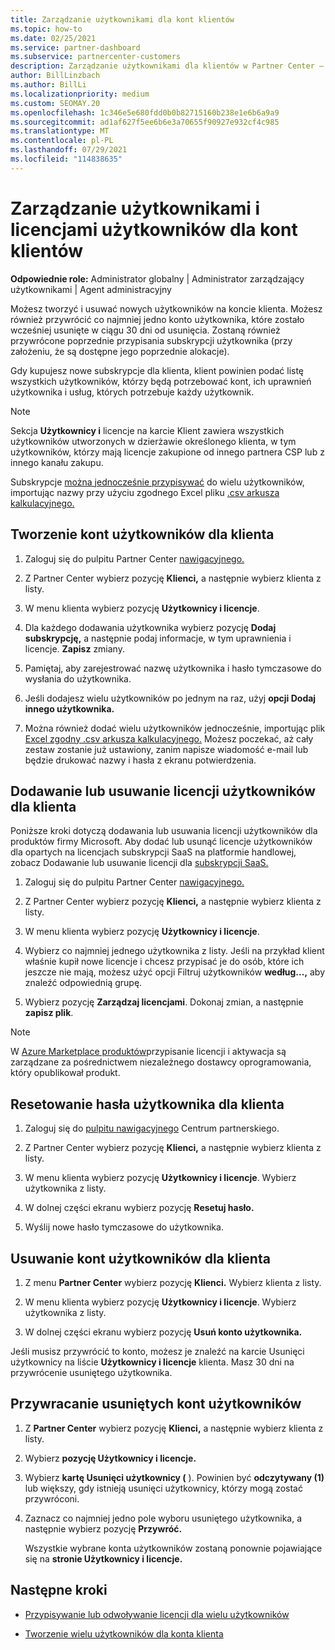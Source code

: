 ```yaml
---
title: Zarządzanie użytkownikami dla kont klientów
ms.topic: how-to
ms.date: 02/25/2021
ms.service: partner-dashboard
ms.subservice: partnercenter-customers
description: Zarządzanie użytkownikami dla klientów w Partner Center — tworzenie kont użytkowników, dodawanie lub usuwanie licencji użytkowników, resetowanie haseł oraz usuwanie lub przywracanie kont użytkowników.
author: BillLinzbach
ms.author: BillLi
ms.localizationpriority: medium
ms.custom: SEOMAY.20
ms.openlocfilehash: 1c346e5e680fdd0b0b82715160b238e1e6b6a9a9
ms.sourcegitcommit: ad1af627f5ee6b6e3a70655f90927e932cf4c985
ms.translationtype: MT
ms.contentlocale: pl-PL
ms.lasthandoff: 07/29/2021
ms.locfileid: "114838635"
---
```

# <a name="manage-users-and-user-licenses-for-customer-accounts"></a>Zarządzanie użytkownikami i licencjami użytkowników dla kont klientów 

**Odpowiednie role:** Administrator globalny | Administrator zarządzający użytkownikami | Agent administracyjny


Możesz tworzyć i usuwać nowych użytkowników na koncie klienta. Możesz również przywrócić co najmniej jedno konto użytkownika, które zostało wcześniej usunięte w ciągu 30 dni od usunięcia. Zostaną również przywrócone poprzednie przypisania subskrypcji użytkownika (przy założeniu, że są dostępne jego poprzednie alokacje).

Gdy kupujesz nowe subskrypcje dla klienta, klient powinien podać listę wszystkich użytkowników, którzy będą potrzebować kont, ich uprawnień użytkownika i usług, których potrzebuje każdy użytkownik.  

>[!NOTE]
>Sekcja **Użytkownicy i** licencje  na karcie Klient zawiera wszystkich użytkowników utworzonych w dzierżawie określonego klienta, w tym użytkowników, którzy mają licencje zakupione od innego partnera CSP lub z innego kanału zakupu.

Subskrypcje [można jednocześnie przypisywać](bulk-license-provisioning-for-multiple-users.md) do wielu użytkowników, importując nazwy przy użyciu zgodnego Excel pliku [.csv arkusza kalkulacyjnego.](adding-multiple-users-to-a-customer-account.md)

<a href="" id="createuseraccounts"></a>

## <a name="create-user-accounts-for-a-customer"></a>Tworzenie kont użytkowników dla klienta

1. Zaloguj się do pulpitu Partner Center [nawigacyjnego.](https://partner.microsoft.com/dashboard)

2. Z Partner Center wybierz pozycję **Klienci,** a następnie wybierz klienta z listy.

3. W menu klienta wybierz pozycję **Użytkownicy i licencje**.

4. Dla każdego dodawania użytkownika wybierz pozycję **Dodaj subskrypcję,** a następnie podaj informacje, w tym uprawnienia i licencje. **Zapisz** zmiany.

5. Pamiętaj, aby zarejestrować nazwę użytkownika i hasło tymczasowe do wysłania do użytkownika.

6. Jeśli dodajesz wielu użytkowników po jednym na raz, użyj **opcji Dodaj innego użytkownika.**

7. Można również dodać wielu użytkowników jednocześnie, importując plik [Excel zgodny .csv arkusza kalkulacyjnego.](adding-multiple-users-to-a-customer-account.md) Możesz poczekać, aż cały zestaw zostanie już ustawiony, zanim napisze wiadomość e-mail lub będzie drukować nazwy i hasła z ekranu potwierdzenia.

<a href="" id="userlicensing"></a>

## <a name="add-or-remove-user-licenses-for-a-customer"></a>Dodawanie lub usuwanie licencji użytkowników dla klienta

Poniższe kroki dotyczą dodawania lub usuwania licencji użytkowników dla produktów firmy Microsoft. Aby dodać lub usunąć licencje użytkowników dla opartych na licencjach subskrypcji SaaS na platformie handlowej, zobacz Dodawanie lub usuwanie licencji dla [subskrypcji SaaS.](csp-commercial-marketplace-manage.md#add-or-remove-licenses-for-a-saas-subscription)

1. Zaloguj się do pulpitu Partner Center [nawigacyjnego.](https://partner.microsoft.com/dashboard)

2. Z Partner Center wybierz pozycję **Klienci,** a następnie wybierz klienta z listy.

3. W menu klienta wybierz pozycję **Użytkownicy i licencje**.

4. Wybierz co najmniej jednego użytkownika z listy. Jeśli na przykład klient właśnie kupił nowe licencje i chcesz przypisać je do osób, które ich jeszcze nie mają, możesz użyć opcji Filtruj użytkowników **według...,** aby znaleźć odpowiednią grupę.

5. Wybierz pozycję **Zarządzaj licencjami**. Dokonaj zmian, a następnie **zapisz plik**.

> [!NOTE]
> W [Azure Marketplace produktów](csp-commercial-marketplace-manage.md#assign-licenses-and-activate-a-subscription-on-behalf-of-a-customer)przypisanie licencji i aktywacja są zarządzane za pośrednictwem niezależnego dostawcy oprogramowania, który opublikował produkt.

<a href="" id="resetpassword"></a>

## <a name="reset-a-users-password-for-a-customer"></a>Resetowanie hasła użytkownika dla klienta

1. Zaloguj się do [pulpitu nawigacyjnego](https://partner.microsoft.com/dashboard) Centrum partnerskiego.

2. Z Partner Center wybierz pozycję **Klienci,** a następnie wybierz klienta z listy.

3. W menu klienta wybierz pozycję **Użytkownicy i licencje**. Wybierz użytkownika z listy.

4. W dolnej części ekranu wybierz pozycję **Resetuj hasło.** 

5. Wyślij nowe hasło tymczasowe do użytkownika.

<a href="" id="deleteuseraccounts"></a>

## <a name="delete-user-accounts-for-a-customer"></a>Usuwanie kont użytkowników dla klienta

1. Z menu **Partner Center** wybierz pozycję **Klienci.** Wybierz klienta z listy.

2. W menu klienta wybierz pozycję **Użytkownicy i licencje**. Wybierz użytkownika z listy.

3. W dolnej części ekranu wybierz pozycję **Usuń konto użytkownika.**

Jeśli musisz przywrócić to konto, możesz  je znaleźć na karcie Usunięci użytkownicy na liście **Użytkownicy i licencje** klienta. Masz 30 dni na przywrócenie usuniętego użytkownika.

<a href="" id="restoreuseraccounts"></a>

## <a name="restore-deleted-user-accounts"></a>Przywracanie usuniętych kont użytkowników

1. Z **Partner Center** wybierz pozycję **Klienci,** a następnie wybierz klienta z listy.

2. Wybierz **pozycję Użytkownicy i licencje.**

3. Wybierz **kartę Usunięci użytkownicy (** ). Powinien być **odczytywany (1)** lub większy, gdy istnieją usunięci użytkownicy, którzy mogą zostać przywróconi.

4. Zaznacz co najmniej jedno pole wyboru usuniętego użytkownika, a następnie wybierz pozycję **Przywróć.**

    Wszystkie wybrane konta użytkowników zostaną ponownie pojawiające się na **stronie Użytkownicy i licencje.**

## <a name="next-steps"></a>Następne kroki

- [Przypisywanie lub odwoływanie licencji dla wielu użytkowników](bulk-license-provisioning-for-multiple-users.md)

- [Tworzenie wielu użytkowników dla konta klienta](adding-multiple-users-to-a-customer-account.md)